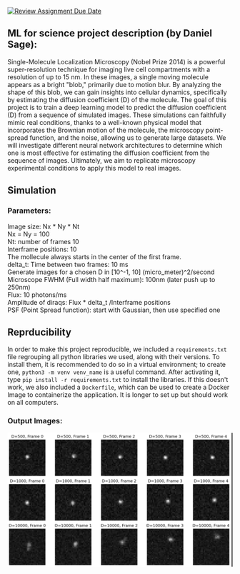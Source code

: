 [![Review Assignment Due Date](https://classroom.github.com/assets/deadline-readme-button-22041afd0340ce965d47ae6ef1cefeee28c7c493a6346c4f15d667ab976d596c.svg)](https://classroom.github.com/a/UDdkOEMs)



## ML for science project description (by Daniel Sage):

Single-Molecule Localization Microscopy (Nobel Prize 2014) is a powerful super-resolution technique for imaging live cell compartments with a resolution of up to 15 nm. In these images, a single moving molecule appears as a bright "blob," primarily due to motion blur. By analyzing the shape of this blob, we can gain insights into cellular dynamics, specifically by estimating the diffusion coefficient (D) of the molecule.
The goal of this project is to train a deep learning model to predict the diffusion coefficient (D) from a sequence of simulated images. These simulations can faithfully mimic real conditions, thanks to a well-known physical model that incorporates the Brownian motion of the molecule, the microscopy point-spread function, and the noise, allowing us to generate large datasets. We will investigate different neural network architectures to determine which one is most effective for estimating the diffusion coefficient from the sequence of images. Ultimately, we aim to replicate microscopy experimental conditions to apply this model to real images.
 

## Simulation
### Parameters:
Image size: Nx * Ny * Nt  
Nx = Ny = 100  
Nt: number of frames 10  
Interframe positions: 10  
The mollecule always starts in the center of the first frame.   
delta_t: Time between two frames: 10 ms  
Generate images for a chosen D in [10^-1, 10] (micro_meter)^2/second  
Microscope FWHM (Full width half maximum): 100nm (later push up to 250nm)  
Flux: 10 photons/ms  
Amplitude of diraqs: Flux * delta_t /Interframe positions  
PSF (Point Spread function): start with Gaussian, then use specified one 

## Reprducibility

In order to make this project reproducible, we included a `requirements.txt` file regrouping all python libraries we used, along with their versions. To install them, it is recommended to do so in a virtual environment; to create one, `python3 -m venv venv_name` is a useful command. After activating it, type `pip install -r requirements.txt` to install the libraries.
If this doesn't work, we also included a `Dockerfile`, which can be used to create a Docker Image to containerize the application. It is longer to set up but should work on all computers.


### Output Images:  
![alt text](image.png)